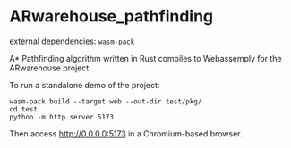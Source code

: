 # ARwarehouse_pathfinding

external dependencies: `wasm-pack`

A* Pathfinding algorithm written in Rust compiles to Webassemply for the ARwarehouse project.

To run a standalone demo of the project:
```
wasm-pack build --target web --out-dir test/pkg/
cd test
python -m http.server 5173
```
Then access http://0.0.0.0:5173 in a Chromium-based browser.
